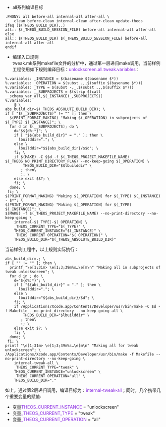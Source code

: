 
+ all系列编译目标  
```make
.PHONY: all before-all internal-all after-all \
	clean before-clean internal-clean after-clean update-theos
ifeq ($(THEOS_BUILD_DIR),.)
all:: $(_THEOS_BUILD_SESSION_FILE) before-all internal-all after-all
else
all:: $(THEOS_BUILD_DIR) $(_THEOS_BUILD_SESSION_FILE) before-all internal-all after-all
endif
```

+ 编译入口规则  
tweak.mk系列makefile文件的分析中，通过第一层递归make调用，当前样例工程使用如下规则编译目标：<font color=8a2be2>unlockscreen.all.tweak.variables</font>：
```make
%.variables: _INSTANCE = $(basename $(basename $*))
%.variables: _OPERATION = $(subst .,,$(suffix $(basename $*)))
%.variables: _TYPE = $(subst -,_,$(subst .,,$(suffix $*)))
%.variables: __SUBPROJECTS = $(strip $(call __schema_var_all,$(_INSTANCE)_,SUBPROJECTS))
%.variables:
	@ \
abs_build_dir=$(_THEOS_ABSOLUTE_BUILD_DIR); \
if [ "$(__SUBPROJECTS)" != "" ]; then \
  $(PRINT_FORMAT_MAKING) "Making $(_OPERATION) in subprojects of $(_TYPE) $(_INSTANCE)"; \
  for d in $(__SUBPROJECTS); do \
    d="$${d%:*}"; \
    if [ "$${abs_build_dir}" = "." ]; then \
      lbuilddir="."; \
    else \
      lbuilddir="$${abs_build_dir}/$$d"; \
    fi; \
    if $(MAKE) -C $$d -f $(_THEOS_PROJECT_MAKEFILE_NAME) $(_THEOS_NO_PRINT_DIRECTORY_FLAG) --no-keep-going $(_OPERATION) \
        THEOS_BUILD_DIR="$$lbuilddir" \
       ; then\
       :; \
    else exit $$?; \
    fi; \
  done; \
 fi; \
$(PRINT_FORMAT_MAKING) "Making $(_OPERATION) for $(_TYPE) $(_INSTANCE) - $*"; \
$(PRINT_FORMAT_MAKING) "Making $(_OPERATION) for $(_TYPE) $(_INSTANCE)"; \
$(MAKE) -f $(_THEOS_PROJECT_MAKEFILE_NAME) --no-print-directory --no-keep-going \
	internal-$(_TYPE)-$(_OPERATION) \
	_THEOS_CURRENT_TYPE="$(_TYPE)" \
	THEOS_CURRENT_INSTANCE="$(_INSTANCE)" \
	_THEOS_CURRENT_OPERATION="$(_OPERATION)" \
	THEOS_BUILD_DIR="$(_THEOS_ABSOLUTE_BUILD_DIR)"
```
当前样例工程中，以上规则实际执行：
```shell
abs_build_dir=.; \
if [ "" != "" ]; then \
  printf "\e[1;31m> \e[1;3;39m%s…\e[m\n" "Making all in subprojects of tweak unlockscreen"; \
  for d in ; do \
    d="${d%:*}"; \
    if [ "${abs_build_dir}" = "." ]; then \
      lbuilddir="."; \
    else \
      lbuilddir="${abs_build_dir}/$d"; \
    fi; \
    if /Applications/Xcode.app/Contents/Developer/usr/bin/make -C $d -f Makefile --no-print-directory --no-keep-going all \
        THEOS_BUILD_DIR="$lbuilddir" \
       ; then\
       :; \
    else exit $?; \
    fi; \
  done; \
 fi; \
printf "\e[1;31m> \e[1;3;39m%s…\e[m\n" "Making all for tweak unlockscreen"; \
/Applications/Xcode.app/Contents/Developer/usr/bin/make -f Makefile --no-print-directory --no-keep-going \
	internal-tweak-all \
	_THEOS_CURRENT_TYPE="tweak" \
	THEOS_CURRENT_INSTANCE="unlockscreen" \
	_THEOS_CURRENT_OPERATION="all" \
	THEOS_BUILD_DIR="."
```  
如上，通过第2层递归调用，编译目标为：<font color=8a2be2>internal-tweak-all</font>；同时，几个携带几个重要变量的赋值:  
  + 变量<font color=8a2be2>THEOS_CURRENT_INSTANCE</font> = "unlockscreen"
  + 变量<font color=8a2be2>\_THEOS_CURRENT_TYPE</font> = "tweak"
  + 变量<font color=8a2be2>\_THEOS_CURRENT_OPERATION</font> = "all"  
